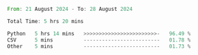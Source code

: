 <!--START_SECTION:waka-->

```rust
From: 21 August 2024 - To: 28 August 2024

Total Time: 5 hrs 20 mins

Python   5 hrs 14 mins   >>>>>>>>>>>>>>>>>>>>>>>>-   96.49 %
CSV      5 mins          -------------------------   01.78 %
Other    5 mins          -------------------------   01.73 %
```

<!--END_SECTION:waka-->
